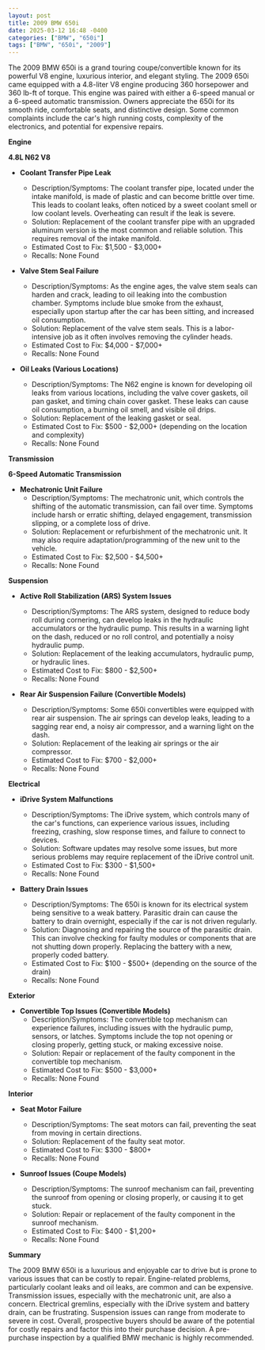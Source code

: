 ```yaml
---
layout: post
title: 2009 BMW 650i
date: 2025-03-12 16:48 -0400
categories: ["BMW", "650i"]
tags: ["BMW", "650i", "2009"]
---
```

The 2009 BMW 650i is a grand touring coupe/convertible known for its powerful V8 engine, luxurious interior, and elegant styling. The 2009 650i came equipped with a 4.8-liter V8 engine producing 360 horsepower and 360 lb-ft of torque. This engine was paired with either a 6-speed manual or a 6-speed automatic transmission. Owners appreciate the 650i for its smooth ride, comfortable seats, and distinctive design. Some common complaints include the car's high running costs, complexity of the electronics, and potential for expensive repairs.

**Engine**

**4.8L N62 V8**

*   **Coolant Transfer Pipe Leak**
    *   Description/Symptoms: The coolant transfer pipe, located under the intake manifold, is made of plastic and can become brittle over time. This leads to coolant leaks, often noticed by a sweet coolant smell or low coolant levels. Overheating can result if the leak is severe.
    *   Solution: Replacement of the coolant transfer pipe with an upgraded aluminum version is the most common and reliable solution. This requires removal of the intake manifold.
    *   Estimated Cost to Fix: $1,500 - $3,000+
    *   Recalls: None Found

*   **Valve Stem Seal Failure**
    *   Description/Symptoms: As the engine ages, the valve stem seals can harden and crack, leading to oil leaking into the combustion chamber. Symptoms include blue smoke from the exhaust, especially upon startup after the car has been sitting, and increased oil consumption.
    *   Solution: Replacement of the valve stem seals. This is a labor-intensive job as it often involves removing the cylinder heads.
    *   Estimated Cost to Fix: $4,000 - $7,000+
    *   Recalls: None Found

*   **Oil Leaks (Various Locations)**
    *   Description/Symptoms: The N62 engine is known for developing oil leaks from various locations, including the valve cover gaskets, oil pan gasket, and timing chain cover gasket. These leaks can cause oil consumption, a burning oil smell, and visible oil drips.
    *   Solution: Replacement of the leaking gasket or seal.
    *   Estimated Cost to Fix: $500 - $2,000+ (depending on the location and complexity)
    *   Recalls: None Found

**Transmission**

**6-Speed Automatic Transmission**

*   **Mechatronic Unit Failure**
    *   Description/Symptoms: The mechatronic unit, which controls the shifting of the automatic transmission, can fail over time. Symptoms include harsh or erratic shifting, delayed engagement, transmission slipping, or a complete loss of drive.
    *   Solution: Replacement or refurbishment of the mechatronic unit. It may also require adaptation/programming of the new unit to the vehicle.
    *   Estimated Cost to Fix: $2,500 - $4,500+
    *   Recalls: None Found

**Suspension**

*   **Active Roll Stabilization (ARS) System Issues**
    *   Description/Symptoms: The ARS system, designed to reduce body roll during cornering, can develop leaks in the hydraulic accumulators or the hydraulic pump. This results in a warning light on the dash, reduced or no roll control, and potentially a noisy hydraulic pump.
    *   Solution: Replacement of the leaking accumulators, hydraulic pump, or hydraulic lines.
    *   Estimated Cost to Fix: $800 - $2,500+
    *   Recalls: None Found

*   **Rear Air Suspension Failure (Convertible Models)**
    *   Description/Symptoms: Some 650i convertibles were equipped with rear air suspension. The air springs can develop leaks, leading to a sagging rear end, a noisy air compressor, and a warning light on the dash.
    *   Solution: Replacement of the leaking air springs or the air compressor.
    *   Estimated Cost to Fix: $700 - $2,000+
    *   Recalls: None Found

**Electrical**

*   **iDrive System Malfunctions**
    *   Description/Symptoms: The iDrive system, which controls many of the car's functions, can experience various issues, including freezing, crashing, slow response times, and failure to connect to devices.
    *   Solution: Software updates may resolve some issues, but more serious problems may require replacement of the iDrive control unit.
    *   Estimated Cost to Fix: $300 - $1,500+
    *   Recalls: None Found

*   **Battery Drain Issues**
    *   Description/Symptoms: The 650i is known for its electrical system being sensitive to a weak battery. Parasitic drain can cause the battery to drain overnight, especially if the car is not driven regularly.
    *   Solution: Diagnosing and repairing the source of the parasitic drain. This can involve checking for faulty modules or components that are not shutting down properly. Replacing the battery with a new, properly coded battery.
    *   Estimated Cost to Fix: $100 - $500+ (depending on the source of the drain)
    *   Recalls: None Found

**Exterior**

*   **Convertible Top Issues (Convertible Models)**
    *   Description/Symptoms: The convertible top mechanism can experience failures, including issues with the hydraulic pump, sensors, or latches. Symptoms include the top not opening or closing properly, getting stuck, or making excessive noise.
    *   Solution: Repair or replacement of the faulty component in the convertible top mechanism.
    *   Estimated Cost to Fix: $500 - $3,000+
    *   Recalls: None Found

**Interior**

*   **Seat Motor Failure**
    *   Description/Symptoms: The seat motors can fail, preventing the seat from moving in certain directions.
    *   Solution: Replacement of the faulty seat motor.
    *   Estimated Cost to Fix: $300 - $800+
    *   Recalls: None Found

*   **Sunroof Issues (Coupe Models)**
    *   Description/Symptoms: The sunroof mechanism can fail, preventing the sunroof from opening or closing properly, or causing it to get stuck.
    *   Solution: Repair or replacement of the faulty component in the sunroof mechanism.
    *   Estimated Cost to Fix: $400 - $1,200+
    *   Recalls: None Found

**Summary**

The 2009 BMW 650i is a luxurious and enjoyable car to drive but is prone to various issues that can be costly to repair. Engine-related problems, particularly coolant leaks and oil leaks, are common and can be expensive. Transmission issues, especially with the mechatronic unit, are also a concern. Electrical gremlins, especially with the iDrive system and battery drain, can be frustrating. Suspension issues can range from moderate to severe in cost. Overall, prospective buyers should be aware of the potential for costly repairs and factor this into their purchase decision. A pre-purchase inspection by a qualified BMW mechanic is highly recommended.

